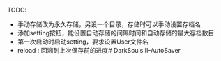TODO:

- 手动存储改为永久存储，另设一个目录，存储时可以手动设置存档名
- 添加setting按钮，能设置自动存储的间隔时间和自动存储的最大存档数目
- 第一次启动时启动setting，要求设置User文件名
- reload : 回溯到上次保存前的进度#   D a r k S o u l s I I I - A u t o S a v e r  
 